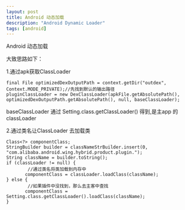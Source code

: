 ```yaml
---
layout: post
title: Android 动态加载
description: "Android Dynamic Loader"
tags: [android]
---
```



Android 动态加载<!--more-->

大致思路如下：

1.通过apk获取ClassLoader

	final File optimizedDexOutputPath = context.getDir("outdex", Context.MODE_PRIVATE);//先找到默认的输出路径
	pluginClassLoader = new DexClassLoader(apkFile.getAbsolutePath(), optimizedDexOutputPath.getAbsolutePath(), null, baseClassLoader);

baseClassLoader 通过 Setting.class.getClassLoader() 得到,是主app 的classLoader

2.通过类名让ClassLoader 去加载类

	Class<?> componentClass;
	StringBuilder builder = classNameStrBuilder.insert(0, "com.alibaba.android.wing.hybrid.product.plugin.");
	String className = builder.toString();
	if (classLoader != null) {
			//通过类名将类加载到内存中
	       componentClass = classLoader.loadClass(className);
	} else {
			//如果插件中没找到，那么去主客中查找
	       componentClass = Setting.class.getClassLoader().loadClass(className);
	}